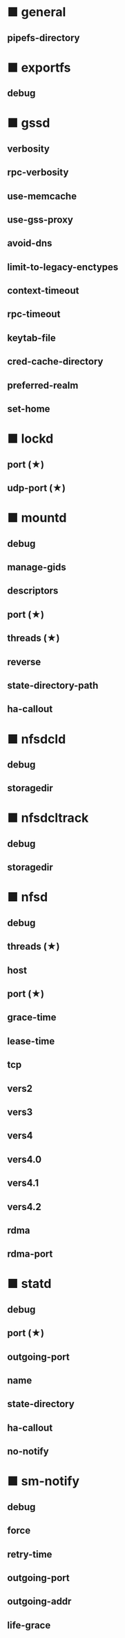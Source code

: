# ■ general
## pipefs-directory
# ■ exportfs
## debug
# ■ gssd
## verbosity
## rpc-verbosity
## use-memcache
## use-gss-proxy
## avoid-dns
## limit-to-legacy-enctypes
## context-timeout
## rpc-timeout
## keytab-file
## cred-cache-directory
## preferred-realm
## set-home

# ■ lockd
## port (★)
## udp-port (★)
# ■ mountd
## debug
## manage-gids
## descriptors
## port (★)
## threads (★)
## reverse
## state-directory-path
## ha-callout

# ■ nfsdcld
## debug
## storagedir

# ■ nfsdcltrack
## debug
## storagedir

# ■ nfsd
## debug
## threads (★)
## host
## port (★)
## grace-time
## lease-time
## tcp
## vers2
## vers3
## vers4
## vers4.0
## vers4.1
## vers4.2
## rdma
## rdma-port

# ■ statd
## debug
## port (★)
## outgoing-port
## name
## state-directory
## ha-callout
## no-notify

# ■ sm-notify
## debug
## force
## retry-time
## outgoing-port
## outgoing-addr
## life-grace
